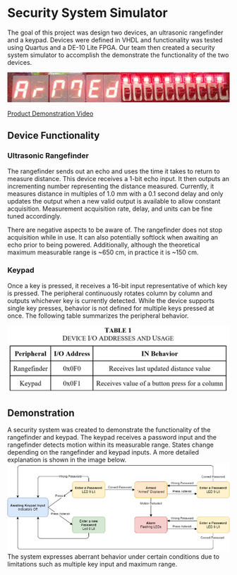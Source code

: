 # Security System Simulator 

The goal of this project was design two devices, an ultrasonic rangefinder and a keypad. Devices were defined in VHDL and functionality was tested using Quartus and a DE-10 Lite FPGA. Our team then created a security system simulator to accomplish the demonstrate the functionality of the two devices. 

![LEDs on an FPGA displaying ARMED](Security-preview.png)

[Product Demonstration Video](https://www.youtube.com/watch?v=gpdC0Uz0qjc)

## Device Functionality
### Ultrasonic Rangefinder
The rangefinder sends out an echo and uses the time it takes to return to measure distance. This device receives a 1-bit echo input. It then outputs an incrementing number representing the distance measured. Currently, it measures distance in multiples of 1.0 mm with a 0.1 second delay and only updates the output when a new valid output is available to allow constant acquisition. Measurement acquisition rate, delay, and units can be fine tuned accordingly. 

There are negative aspects to be aware of. The rangefinder does not stop acquisition while in use. It can also potentially softlock when awaiting an echo prior to being powered. Additionally, although the theoretical maximum measurable range is ~650 cm, in practice it is ~150 cm. 

### Keypad
Once a key is pressed, it receives a 16-bit input representative of which key is pressed. The peripheral continuously rotates column by column and outputs whichever key is currently detected.
While the device supports single key presses, behavior is not defined for multiple keys pressed at once. The following table summarizes the peripheral behavior.

![Table of Devices](Security-table1.png)

## Demonstration
A security system was created to demonstrate the functionality of the rangefinder and keypad. The keypad receives a password input and the rangefinder detects motion within its measurable range. States change depending on the rangefinder and keypad inputs. A more detailed explanation is shown in the image below. 
![Flow diagram definint security system functionality](Security-userflowchart.png)
The system expresses aberrant behavior under certain conditions due to limitations such as multiple key input and maximum range. 
